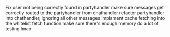 Fix user not being correctly found in partyhandler
make sure messages get correctly routed to the partyhandler from chathandler
refactor partyhandler into chathandler, ignoring all other messages
implament cache fetching into the whitelist fetch function
make sure there's enough memory
do a lot of testing lmao